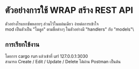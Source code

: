 # ตัวอย่างการใช้ WRAP สร้าง REST API

ตัวอย่างไรแยกซัพหลายๆ ส่วนไว้ในแผ่นเดียว ง่ายต่อการเข้าใจ\
mod เป็นตัวเป็น "โมดูล" ตามชื่อต่างๆ ในตัวอย่างมี "handlers" กับ "models"\ 

## การเรียกใช้งาน

โดยการ cargo run แล้วเข้าที่ url 127.0.0.1:3030\
สามารถ Create / Edit / Update / Delete ได้ผ่าน Postman เป็นต้น
